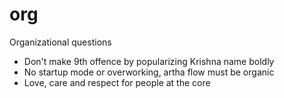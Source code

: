 # org
Organizational questions

* Don't make 9th offence by popularizing Krishna name boldly
* No startup mode or overworking, artha flow must be organic
* Love, care and respect for people at the core
